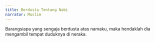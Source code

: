 ```yaml
---
title: Berdusta Tentang Nabi
narrator: Muslim
---
```


Barangsiapa yang sengaja berdusta atas namaku, maka hendaklah dia mengambil tempat duduknya di neraka.
